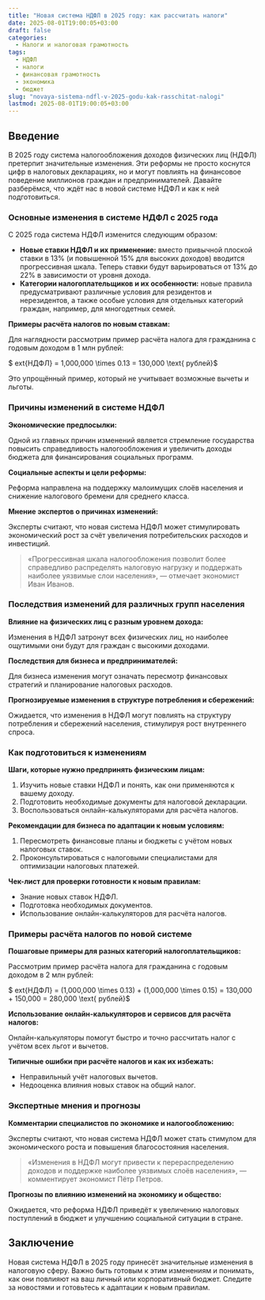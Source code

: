 ```yaml
---
title: "Новая система НДФЛ в 2025 году: как рассчитать налоги"
date: 2025-08-01T19:00:05+03:00
draft: false
categories:
  - Налоги и налоговая грамотность
tags:
  - НДФЛ
  - налоги
  - финансовая грамотность
  - экономика
  - бюджет
slug: "novaya-sistema-ndfl-v-2025-godu-kak-rasschitat-nalogi"
lastmod: 2025-08-01T19:00:05+03:00
---
```




## Введение

В 2025 году система налогообложения доходов физических лиц (НДФЛ) претерпит значительные изменения. Эти реформы не просто коснутся цифр в налоговых декларациях, но и могут повлиять на финансовое поведение миллионов граждан и предпринимателей. Давайте разберёмся, что ждёт нас в новой системе НДФЛ и как к ней подготовиться.

### Основные изменения в системе НДФЛ с 2025 года

С 2025 года система НДФЛ изменится следующим образом:

- **Новые ставки НДФЛ и их применение:** вместо привычной плоской ставки в 13% (и повышенной 15% для высоких доходов) вводится прогрессивная шкала. Теперь ставки будут варьироваться от 13% до 22% в зависимости от уровня дохода.
- **Категории налогоплательщиков и их особенности:** новые правила предусматривают различные условия для резидентов и нерезидентов, а также особые условия для отдельных категорий граждан, например, для многодетных семей.

**Примеры расчёта налогов по новым ставкам:**

Для наглядности рассмотрим пример расчёта налога для гражданина с годовым доходом в 1 млн рублей:

$	ext{НДФЛ} = 1\,000\,000 \times 0.13 = 130\,000 \text{ рублей}$

Это упрощённый пример, который не учитывает возможные вычеты и льготы.

### Причины изменений в системе НДФЛ

**Экономические предпосылки:**

Одной из главных причин изменений является стремление государства повысить справедливость налогообложения и увеличить доходы бюджета для финансирования социальных программ.

**Социальные аспекты и цели реформы:**

Реформа направлена на поддержку малоимущих слоёв населения и снижение налогового бремени для среднего класса.

**Мнение экспертов о причинах изменений:**

Эксперты считают, что новая система НДФЛ может стимулировать экономический рост за счёт увеличения потребительских расходов и инвестиций.

> «Прогрессивная шкала налогообложения позволит более справедливо распределять налоговую нагрузку и поддержать наиболее уязвимые слои населения», — отмечает экономист Иван Иванов.

### Последствия изменений для различных групп населения

**Влияние на физических лиц с разным уровнем дохода:**

Изменения в НДФЛ затронут всех физических лиц, но наиболее ощутимыми они будут для граждан с высокими доходами.

**Последствия для бизнеса и предпринимателей:**

Для бизнеса изменения могут означать пересмотр финансовых стратегий и планирование налоговых расходов.

**Прогнозируемые изменения в структуре потребления и сбережений:**

Ожидается, что изменения в НДФЛ могут повлиять на структуру потребления и сбережений населения, стимулируя рост внутреннего спроса.

### Как подготовиться к изменениям

**Шаги, которые нужно предпринять физическим лицам:**

1. Изучить новые ставки НДФЛ и понять, как они применяются к вашему доходу.
2. Подготовить необходимые документы для налоговой декларации.
3. Воспользоваться онлайн-калькуляторами для расчёта налогов.

**Рекомендации для бизнеса по адаптации к новым условиям:**

1. Пересмотреть финансовые планы и бюджеты с учётом новых налоговых ставок.
2. Проконсультироваться с налоговыми специалистами для оптимизации налоговых платежей.

**Чек-лист для проверки готовности к новым правилам:**

- Знание новых ставок НДФЛ.
- Подготовка необходимых документов.
- Использование онлайн-калькуляторов для расчёта налогов.

### Примеры расчёта налогов по новой системе

**Пошаговые примеры для разных категорий налогоплательщиков:**

Рассмотрим пример расчёта налога для гражданина с годовым доходом в 2 млн рублей:

$	ext{НДФЛ} = (1\,000\,000 \times 0.13) + (1\,000\,000 \times 0.15) = 130\,000 + 150\,000 = 280\,000 \text{ рублей}$

**Использование онлайн-калькуляторов и сервисов для расчёта налогов:**

Онлайн-калькуляторы помогут быстро и точно рассчитать налог с учётом всех льгот и вычетов.

**Типичные ошибки при расчёте налогов и как их избежать:**

- Неправильный учёт налоговых вычетов.
- Недооценка влияния новых ставок на общий налог.

### Экспертные мнения и прогнозы

**Комментарии специалистов по экономике и налогообложению:**

Эксперты считают, что новая система НДФЛ может стать стимулом для экономического роста и повышения благосостояния населения.

> «Изменения в НДФЛ могут привести к перераспределению доходов и поддержке наиболее уязвимых слоёв населения», — комментирует экономист Пётр Петров.

**Прогнозы по влиянию изменений на экономику и общество:**

Ожидается, что реформа НДФЛ приведёт к увеличению налоговых поступлений в бюджет и улучшению социальной ситуации в стране.

## Заключение

Новая система НДФЛ в 2025 году принесёт значительные изменения в налоговую сферу. Важно быть готовым к этим изменениям и понимать, как они повлияют на ваш личный или корпоративный бюджет. Следите за новостями и готовьтесь к адаптации к новым правилам.

